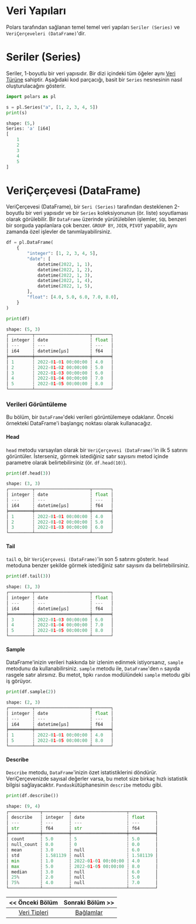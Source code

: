 # Veri Yapıları

Polars tarafından sağlanan temel temel veri yapıları `Seriler (Series)` ve `VeriÇerçeveleri (DataFrame)`'dir.

# Seriler (Series)

Seriler, 1-boyutlu bir veri yapısıdır. Bir dizi içindeki tüm öğeler aynı [Veri 
Türüne](03.1_veri_tipleri.md) sahiptir. Aşağıdaki kod parçacığı, basit bir `Series` nesnesinin 
nasıl oluşturulacağını gösterir.

```python
import polars as pl

s = pl.Series("a", [1, 2, 3, 4, 5])
print(s)
```

```python
shape: (5,)
Series: 'a' [i64]
[
    1
    2
    3
    4
    5
]
```

# VeriÇerçevesi (DataFrame)

VeriÇerçevesi (DataFrame), bir `Seri (Series)` tarafından desteklenen 2-boyutlu bir veri yapısıdır ve bir `Series` koleksiyonunun (ör. liste) soyutlaması olarak görülebilir. Bir `DataFrame` üzerinde yürütülebilen işlemler, `SQL` benzeri bir sorguda  yapılanlara çok benzer. `GROUP BY`, `JOIN`, `PIVOT` yapabilir, aynı zamanda özel işlevler de tanımlayabilirsiniz.

```python
df = pl.DataFrame(
    {
        "integer": [1, 2, 3, 4, 5],
        "date": [
            datetime(2022, 1, 1),
            datetime(2022, 1, 2),
            datetime(2022, 1, 3),
            datetime(2022, 1, 4),
            datetime(2022, 1, 5),
        ],
        "float": [4.0, 5.0, 6.0, 7.0, 8.0],
    }
)

print(df)
```

```python
shape: (5, 3)
┌─────────┬─────────────────────┬───────┐
│ integer ┆ date                ┆ float │
│ ---     ┆ ---                 ┆ ---   │
│ i64     ┆ datetime[μs]        ┆ f64   │
╞═════════╪═════════════════════╪═══════╡
│ 1       ┆ 2022-01-01 00:00:00 ┆ 4.0   │
│ 2       ┆ 2022-01-02 00:00:00 ┆ 5.0   │
│ 3       ┆ 2022-01-03 00:00:00 ┆ 6.0   │
│ 4       ┆ 2022-01-04 00:00:00 ┆ 7.0   │
│ 5       ┆ 2022-01-05 00:00:00 ┆ 8.0   │
└─────────┴─────────────────────┴───────┘
```

### Verileri Görüntüleme

Bu  bölüm, bir `DataFrame`'deki verileri görüntülemeye odaklanır. Önceki 
örnekteki DataFrame'i başlangıç ​​noktası olarak kullanacağız.

#### Head

`head` metodu varsayılan olarak bir `VeriÇerçevesi (DataFrame)`'in ilk 5 satırını görüntüler.  İsterseniz, görmek istediğiniz satır sayısını metod içinde parametre olarak belirtebilirsiniz (ör. `df.head(10)`).

```python
print(df.head(3))
```

```python
shape: (3, 3)
┌─────────┬─────────────────────┬───────┐
│ integer ┆ date                ┆ float │
│ ---     ┆ ---                 ┆ ---   │
│ i64     ┆ datetime[μs]        ┆ f64   │
╞═════════╪═════════════════════╪═══════╡
│ 1       ┆ 2022-01-01 00:00:00 ┆ 4.0   │
│ 2       ┆ 2022-01-02 00:00:00 ┆ 5.0   │
│ 3       ┆ 2022-01-03 00:00:00 ┆ 6.0   │
└─────────┴─────────────────────┴───────┘
```

#### Tail

`tail` o, bir `VeriÇerçevesi (DataFrame)`'in son 5 satırını gösterir. `head` metoduna benzer şekilde görmek istediğiniz satır sayısını da belirtebilirsiniz.

```python
print(df.tail(3))
```

```python
shape: (3, 3)
┌─────────┬─────────────────────┬───────┐
│ integer ┆ date                ┆ float │
│ ---     ┆ ---                 ┆ ---   │
│ i64     ┆ datetime[μs]        ┆ f64   │
╞═════════╪═════════════════════╪═══════╡
│ 3       ┆ 2022-01-03 00:00:00 ┆ 6.0   │
│ 4       ┆ 2022-01-04 00:00:00 ┆ 7.0   │
│ 5       ┆ 2022-01-05 00:00:00 ┆ 8.0   │
└─────────┴─────────────────────┴───────┘
```

#### Sample

DataFrame'inizin verileri hakkında bir izlenim edinmek istiyorsanız, `sample` metodunu da kullanabilirsiniz. `sample` metodu ile, `DataFrame`'den `n` sayıda rasgele satır alırsınız. Bu metot, tıpkı `random` modülündeki `sample` metodu gibi iş görüyor.

```python
print(df.sample(2))
```

```python
shape: (2, 3)
┌─────────┬─────────────────────┬───────┐
│ integer ┆ date                ┆ float │
│ ---     ┆ ---                 ┆ ---   │
│ i64     ┆ datetime[μs]        ┆ f64   │
╞═════════╪═════════════════════╪═══════╡
│ 1       ┆ 2022-01-01 00:00:00 ┆ 4.0   │
│ 5       ┆ 2022-01-05 00:00:00 ┆ 8.0   │
└─────────┴─────────────────────┴───────┘
```

#### Describe

`Describe` metodu, `DataFrame`'inizin özet istatistiklerini döndürür. VeriÇerçevenizde sayısal değerler varsa, bu metot size birkaç hızlı istatistik bilgisi sağlayacaktır. `Pandas`kütüphanesinin `describe` metodu gibi.

```python
print(df.describe())
```

```python
shape: (9, 4)
┌────────────┬──────────┬─────────────────────┬──────────┐
│ describe   ┆ integer  ┆ date                ┆ float    │
│ ---        ┆ ---      ┆ ---                 ┆ ---      │
│ str        ┆ f64      ┆ str                 ┆ f64      │
╞════════════╪══════════╪═════════════════════╪══════════╡
│ count      ┆ 5.0      ┆ 5                   ┆ 5.0      │
│ null_count ┆ 0.0      ┆ 0                   ┆ 0.0      │
│ mean       ┆ 3.0      ┆ null                ┆ 6.0      │
│ std        ┆ 1.581139 ┆ null                ┆ 1.581139 │
│ min        ┆ 1.0      ┆ 2022-01-01 00:00:00 ┆ 4.0      │
│ max        ┆ 5.0      ┆ 2022-01-05 00:00:00 ┆ 8.0      │
│ median     ┆ 3.0      ┆ null                ┆ 6.0      │
│ 25%        ┆ 2.0      ┆ null                ┆ 5.0      │
│ 75%        ┆ 4.0      ┆ null                ┆ 7.0      │
└────────────┴──────────┴─────────────────────┴──────────┘
```

| << Önceki Bölüm                      | Sonraki Bölüm >>               |
|:------------------------------------:|:------------------------------:|
| [Veri Tipleri](03.1_veri_tipleri.md) | [Bağlamlar](03.3_baglamlar.md) |
